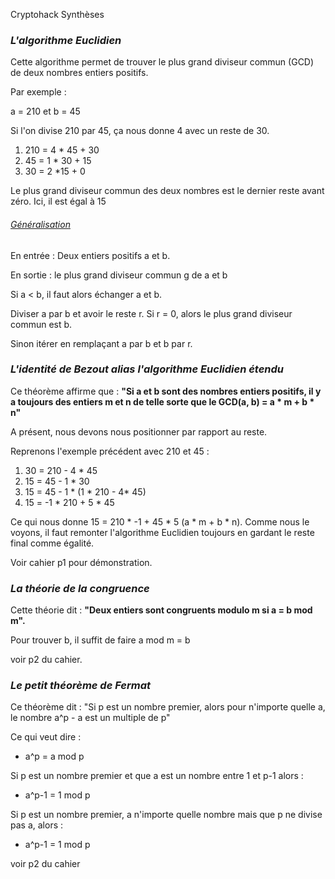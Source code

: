 Cryptohack Synthèses

### *L'algorithme Euclidien*

Cette algorithme permet de trouver le plus grand diviseur commun (GCD) de deux nombres entiers positifs.

Par exemple :

a = 210 et b = 45

Si l'on divise 210 par 45, ça nous donne 4 avec un reste de 30.

1. 210 = 4 * 45 + 30
2. 45 = 1 * 30 + 15
3. 30 = 2 *15 + 0

Le plus grand diviseur commun des deux nombres est le dernier reste avant zéro. Ici, il est égal à 15

###### <u>Généralisation</u>

En entrée : Deux entiers positifs a et b.

En sortie : le plus grand diviseur commun g de a et b

Si a < b, il faut alors échanger a et b.

Diviser a par b et avoir le reste r. Si r = 0, alors le plus grand diviseur commun est b.

Sinon itérer en remplaçant a par b et b par r.

### *L'identité de Bezout alias l'algorithme Euclidien étendu*

Ce théorème affirme que : **"Si a et b sont des nombres entiers positifs, il y a toujours des entiers m et n de telle sorte que le GCD(a, b) = a * m + b * n"**

A présent, nous devons nous positionner par rapport au reste.

Reprenons l'exemple précédent avec 210 et 45 : 
1. 30 = 210 - 4 * 45
2. 15 = 45 - 1 * 30 
3. 15 = 45 - 1 * (1 * 210 - 4* 45)
4. 15 = -1 * 210 + 5 * 45

Ce qui nous donne 15 = 210 * -1 + 45 * 5 (a * m + b * n).
Comme nous le voyons, il faut remonter l'algorithme Euclidien toujours en gardant le reste final comme égalité.

Voir cahier p1 pour démonstration.

### *La théorie de la congruence*
Cette théorie dit : **"Deux entiers sont congruents modulo m si a = b mod m".**

Pour trouver b, il suffit de faire a mod m = b

voir p2 du cahier.

### *Le petit théorème de Fermat*
Ce théorème dit : "Si p est un nombre premier, alors pour n'importe quelle a, le nombre a^p - a est un multiple de p"

Ce qui veut dire :
- a^p = a mod p

Si p est un nombre premier et que a est un nombre entre 1 et p-1 alors :
- a^p-1 = 1 mod p

Si p est un nombre premier, a n'importe quelle nombre mais que p ne divise pas a, alors :
- a^p-1 = 1 mod p

voir p2 du cahier